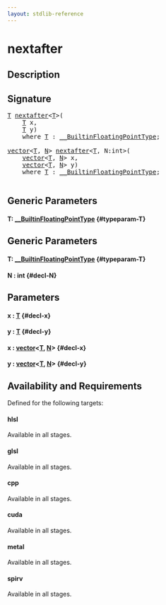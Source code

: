 ```yaml
---
layout: stdlib-reference
---
```


# nextafter

## Description





## Signature 

<pre>
<a href="/stdlib-reference/global-decls/nextafter#typeparam-T" class="code_type">T</a> <a href="/stdlib-reference/global-decls/nextafter">nextafter</a>&lt;<a href="/stdlib-reference/global-decls/nextafter#typeparam-T" class="code_type">T</a>&gt;(
    <a href="/stdlib-reference/global-decls/nextafter#typeparam-T" class="code_type">T</a> <span class='code_param'>x</span>,
    <a href="/stdlib-reference/global-decls/nextafter#typeparam-T" class="code_type">T</a> <span class='code_param'>y</span>)
    <span class='code_keyword'>where</span> <a href="/stdlib-reference/global-decls/nextafter#typeparam-T" class="code_type">T</a> : <a href="/stdlib-reference/interfaces/BuiltinFloatingPointType/index">__BuiltinFloatingPointType</a>;

<a href="/stdlib-reference/types/vector/index">vector</a>&lt;<a href="/stdlib-reference/types/vector/index#typeparam-T" class="code_type">T</a>, <a href="/stdlib-reference/types/vector/index#typeparam-N" class="code_var">N</a>&gt; <a href="/stdlib-reference/global-decls/nextafter">nextafter</a>&lt;<a href="/stdlib-reference/global-decls/nextafter#typeparam-T" class="code_type">T</a>, N:int&gt;(
    <a href="/stdlib-reference/types/vector/index">vector</a>&lt;<a href="/stdlib-reference/types/vector/index#typeparam-T" class="code_type">T</a>, <a href="/stdlib-reference/types/vector/index#typeparam-N" class="code_var">N</a>&gt; <span class='code_param'>x</span>,
    <a href="/stdlib-reference/types/vector/index">vector</a>&lt;<a href="/stdlib-reference/types/vector/index#typeparam-T" class="code_type">T</a>, <a href="/stdlib-reference/types/vector/index#typeparam-N" class="code_var">N</a>&gt; <span class='code_param'>y</span>)
    <span class='code_keyword'>where</span> <a href="/stdlib-reference/global-decls/nextafter#typeparam-T" class="code_type">T</a> : <a href="/stdlib-reference/interfaces/BuiltinFloatingPointType/index">__BuiltinFloatingPointType</a>;

</pre>

## Generic Parameters

#### T: [\_\_BuiltinFloatingPointType](/stdlib-reference/interfaces/BuiltinFloatingPointType/index) {#typeparam-T}

## Generic Parameters

#### T: [\_\_BuiltinFloatingPointType](/stdlib-reference/interfaces/BuiltinFloatingPointType/index) {#typeparam-T}
#### N  : int {#decl-N}

## Parameters

#### x  : [T](/stdlib-reference/global-decls/nextafter#typeparam-T) {#decl-x}
#### y  : [T](/stdlib-reference/global-decls/nextafter#typeparam-T) {#decl-y}
#### x  : [vector](/stdlib-reference/types/vector/index)\<[T](/stdlib-reference/types/vector/index#typeparam-T), [N](/stdlib-reference/types/vector/index#typeparam-N)\> {#decl-x}
#### y  : [vector](/stdlib-reference/types/vector/index)\<[T](/stdlib-reference/types/vector/index#typeparam-T), [N](/stdlib-reference/types/vector/index#typeparam-N)\> {#decl-y}

## Availability and Requirements

Defined for the following targets:

#### hlsl
Available in all stages.

#### glsl
Available in all stages.

#### cpp
Available in all stages.

#### cuda
Available in all stages.

#### metal
Available in all stages.

#### spirv
Available in all stages.



